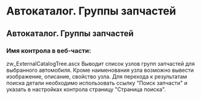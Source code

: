 ﻿---
description: 2.4.7
---
# Автокаталог. Группы запчастей
## Автокаталог. Группы запчастей
### Имя контрола в веб-части: 
zw_ExternalCatalogTree.ascx
Выводит список узлов групп запчастей для выбранного автомобиля.
Кроме наименования узла возможно вывести изображение, описание, свойство узла.
Для перехода к результатам поиска детали необходимо использовать ссылку "Поиск запчасти" и указать в настройках контрола страницу "Страница поиска".
